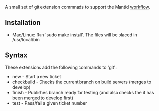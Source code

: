 A small set of git extension commnads to support the Mantid [workflow](http://www.mantidproject.org/Git_Workflow).

Installation
------------

* Mac/Linux: Run 'sudo make install'. The files will be placed in /usr/local/bin

Syntax
------

These extensions add the following commands to 'git':
* new - Start a new ticket
* checkbuild - Checks the current branch on build servers (merges to develop)
* finish - Publishes branch ready for testing (and also checks the it has been merged to develop first)
* test - Pass/fail a given ticket number

